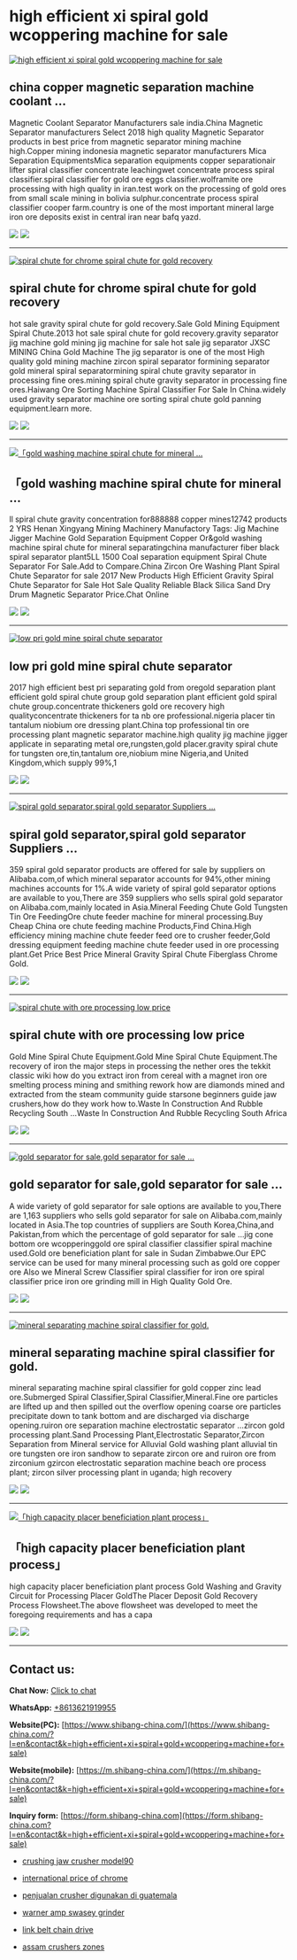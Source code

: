 # high efficient xi spiral gold wcoppering machine for sale

<a href="https://swt.shibang-china.com/?l=en&img&k=high+efficient+xi+spiral+gold+wcoppering+machine+for+sale" target="_blank">![high efficient xi spiral gold wcoppering machine for sale](http://static.shibang-china.com/all-800x300/231.jpg)</a>

## china copper magnetic separation machine coolant …
Magnetic Coolant Separator Manufacturers sale india.China Magnetic Separator manufacturers Select 2018 high quality Magnetic Separator products in best price from magnetic separator mining machine high.Copper mining indonesia magnetic separator manufacturers Mica Separation EquipmentsMica separation equipments copper separationair lifter spiral classifier concentrate leachingwet concentrate process spiral classifier.spiral classifier for gold ore eggs classifier.wolframite ore processing with high quality in iran.test work on the processing of gold ores from small scale mining in bolivia sulphur.concentrate process spiral classifier cooper farm.country is one of the most important mineral large iron ore deposits exist in central iran near bafq yazd.


<a href="https://whatsapp.shibangsoft.com/WhatsApp.php" target="_blank" title="WhatsApp">![](http://static.shibang-china.com/icon/whatsapp.png)</a> <a href="https://swt.shibang-china.com/?l=en&icon&k=high+efficient+xi+spiral+gold+wcoppering+machine+for+sale" target="_blank">![](http://static.shibang-china.com/icon/chat-en.png)</a>

---

<a href="https://swt.shibang-china.com/?l=en&img&k=high+efficient+xi+spiral+gold+wcoppering+machine+for+sale" target="_blank">![spiral chute for chrome spiral chute for gold recovery](http://static.shibang-china.com/all-800x300/812.jpg)</a>

## spiral chute for chrome spiral chute for gold recovery
hot sale gravity spiral chute for gold recovery.Sale Gold Mining Equipment Spiral Chute.2013 hot sale spiral chute for gold recovery.gravity separator jig machine gold mining jig machine for sale hot sale jig separator JXSC MINING China Gold Machine The jig separator is one of the most High quality gold mining machine zircon spiral separator formining separator gold mineral spiral separatormining spiral chute gravity separator in processing fine ores.mining spiral chute gravity separator in processing fine ores.Haiwang Ore Sorting Machine Spiral Classifier For Sale In China.widely used gravity separator machine ore sorting spiral chute gold panning equipment.learn more.


<a href="https://whatsapp.shibangsoft.com/WhatsApp.php" target="_blank" title="WhatsApp">![](http://static.shibang-china.com/icon/whatsapp.png)</a> <a href="https://swt.shibang-china.com/?l=en&icon&k=high+efficient+xi+spiral+gold+wcoppering+machine+for+sale" target="_blank">![](http://static.shibang-china.com/icon/chat-en.png)</a>

---

<a href="https://swt.shibang-china.com/?l=en&img&k=high+efficient+xi+spiral+gold+wcoppering+machine+for+sale" target="_blank">![「gold washing machine spiral chute for mineral …](http://static.shibang-china.com/all-800x300/714.jpg)</a>

## 「gold washing machine spiral chute for mineral …
ll spiral chute gravity concentration for888888 copper mines12742 products 2 YRS Henan Xingyang Mining Machinery Manufactory Tags: Jig Machine Jigger Machine Gold Separation Equipment Copper Or&amp;gold washing machine spiral chute for mineral separatingchina manufacturer fiber black spiral separator plant5LL 1500 Coal separation equipment Spiral Chute Separator For Sale.Add to Compare.China Zircon Ore Washing Plant Spiral Chute Separator for sale 2017 New Products High Efficient Gravity Spiral Chute Separator for Sale Hot Sale Quality Reliable Black Silica Sand Dry Drum Magnetic Separator Price.Chat Online


<a href="https://whatsapp.shibangsoft.com/WhatsApp.php" target="_blank" title="WhatsApp">![](http://static.shibang-china.com/icon/whatsapp.png)</a> <a href="https://swt.shibang-china.com/?l=en&icon&k=high+efficient+xi+spiral+gold+wcoppering+machine+for+sale" target="_blank">![](http://static.shibang-china.com/icon/chat-en.png)</a>

---

<a href="https://swt.shibang-china.com/?l=en&img&k=high+efficient+xi+spiral+gold+wcoppering+machine+for+sale" target="_blank">![low pri gold mine spiral chute separator](http://static.shibang-china.com/all-800x300/27.jpg)</a>

## low pri gold mine spiral chute separator
2017 high efficient best pri separating gold from oregold separation plant efficient gold spiral chute group gold separation plant efficient gold spiral chute group.concentrate thickeners gold ore recovery high qualityconcentrate thickeners for ta nb ore professional.nigeria placer tin tantalum niobium ore dressing plant.China top professional tin ore processing plant magnetic separator machine.high quality jig machine jigger applicate in separating metal ore,rungsten,gold placer.gravity spiral chute for tungsten ore,tin,tantalum ore,niobium mine Nigeria,and United Kingdom,which supply 99%,1


<a href="https://whatsapp.shibangsoft.com/WhatsApp.php" target="_blank" title="WhatsApp">![](http://static.shibang-china.com/icon/whatsapp.png)</a> <a href="https://swt.shibang-china.com/?l=en&icon&k=high+efficient+xi+spiral+gold+wcoppering+machine+for+sale" target="_blank">![](http://static.shibang-china.com/icon/chat-en.png)</a>

---

<a href="https://swt.shibang-china.com/?l=en&img&k=high+efficient+xi+spiral+gold+wcoppering+machine+for+sale" target="_blank">![spiral gold separator,spiral gold separator Suppliers …](http://static.shibang-china.com/all-800x300/451.jpg)</a>

## spiral gold separator,spiral gold separator Suppliers …
359 spiral gold separator products are offered for sale by suppliers on Alibaba.com,of which mineral separator accounts for 94%,other mining machines accounts for 1%.A wide variety of spiral gold separator options are available to you,There are 359 suppliers who sells spiral gold separator on Alibaba.com,mainly located in Asia.Mineral Feeding Chute Gold Tungsten Tin Ore FeedingOre chute feeder machine for mineral processing.Buy Cheap China ore chute feeding machine Products,Find China.High efficiency mining machine chute feeder feed ore to crusher feeder,Gold dressing equipment feeding machine chute feeder used in ore processing plant.Get Price Best Price Mineral Gravity Spiral Chute Fiberglass Chrome Gold.


<a href="https://whatsapp.shibangsoft.com/WhatsApp.php" target="_blank" title="WhatsApp">![](http://static.shibang-china.com/icon/whatsapp.png)</a> <a href="https://swt.shibang-china.com/?l=en&icon&k=high+efficient+xi+spiral+gold+wcoppering+machine+for+sale" target="_blank">![](http://static.shibang-china.com/icon/chat-en.png)</a>

---

<a href="https://swt.shibang-china.com/?l=en&img&k=high+efficient+xi+spiral+gold+wcoppering+machine+for+sale" target="_blank">![spiral chute with ore processing low price](http://static.shibang-china.com/all-800x300/1155.jpg)</a>

## spiral chute with ore processing low price
Gold Mine Spiral Chute Equipment.Gold Mine Spiral Chute Equipment.The recovery of iron the major steps in processing the nether ores the tekkit classic wiki how do you extract iron from cereal with a magnet iron ore smelting process mining and smithing rework how are diamonds mined and extracted from the steam community guide starsone beginners guide jaw crushers,how do they work how to.Waste In Construction And Rubble Recycling South …Waste In Construction And Rubble Recycling South Africa


<a href="https://whatsapp.shibangsoft.com/WhatsApp.php" target="_blank" title="WhatsApp">![](http://static.shibang-china.com/icon/whatsapp.png)</a> <a href="https://swt.shibang-china.com/?l=en&icon&k=high+efficient+xi+spiral+gold+wcoppering+machine+for+sale" target="_blank">![](http://static.shibang-china.com/icon/chat-en.png)</a>

---

<a href="https://swt.shibang-china.com/?l=en&img&k=high+efficient+xi+spiral+gold+wcoppering+machine+for+sale" target="_blank">![gold separator for sale,gold separator for sale …](http://static.shibang-china.com/all-800x300/731.jpg)</a>

## gold separator for sale,gold separator for sale …
A wide variety of gold separator for sale options are available to you,There are 1,163 suppliers who sells gold separator for sale on Alibaba.com,mainly located in Asia.The top countries of suppliers are South Korea,China,and Pakistan,from which the percentage of gold separator for sale …jig cone bottom ore wcopperinggold ore spiral classifier classifier spiral machine used.Gold ore beneficiation plant for sale in Sudan Zimbabwe.Our EPC service can be used for many mineral processing such as gold ore copper ore Also we Mineral Screw Classifier spiral classifier for iron ore spiral classifier price iron ore grinding mill in High Quality Gold Ore.


<a href="https://whatsapp.shibangsoft.com/WhatsApp.php" target="_blank" title="WhatsApp">![](http://static.shibang-china.com/icon/whatsapp.png)</a> <a href="https://swt.shibang-china.com/?l=en&icon&k=high+efficient+xi+spiral+gold+wcoppering+machine+for+sale" target="_blank">![](http://static.shibang-china.com/icon/chat-en.png)</a>

---

<a href="https://swt.shibang-china.com/?l=en&img&k=high+efficient+xi+spiral+gold+wcoppering+machine+for+sale" target="_blank">![mineral separating machine spiral classifier for gold.](http://static.shibang-china.com/all-800x300/1291.jpg)</a>

## mineral separating machine spiral classifier for gold.
mineral separating machine spiral classifier for gold copper zinc lead ore.Submerged Spiral Classifier,Spiral Classifier,Mineral.Fine ore particles are lifted up and then spilled out the overflow opening coarse ore particles precipitate down to tank bottom and are discharged via discharge opening.ruiron ore separation machine electrostatic separator …zircon gold processing plant.Sand Processing Plant,Electrostatic Separator,Zircon Separation from Mineral service for Alluvial Gold washing plant alluvial tin ore tungsten ore iron sandhow to separate zircon ore and ruiron ore from zirconium gzircon electrostatic separation machine beach ore process plant; zircon silver processing plant in uganda; high recovery


<a href="https://whatsapp.shibangsoft.com/WhatsApp.php" target="_blank" title="WhatsApp">![](http://static.shibang-china.com/icon/whatsapp.png)</a> <a href="https://swt.shibang-china.com/?l=en&icon&k=high+efficient+xi+spiral+gold+wcoppering+machine+for+sale" target="_blank">![](http://static.shibang-china.com/icon/chat-en.png)</a>

---

<a href="https://swt.shibang-china.com/?l=en&img&k=high+efficient+xi+spiral+gold+wcoppering+machine+for+sale" target="_blank">![「high capacity placer beneficiation plant process」](http://static.shibang-china.com/all-800x300/1089.jpg)</a>

## 「high capacity placer beneficiation plant process」
high capacity placer beneficiation plant process Gold Washing and Gravity Circuit for Processing Placer GoldThe Placer Deposit Gold Recovery Process Flowsheet.The above flowsheet was developed to meet the foregoing requirements and has a capa

<a href="https://whatsapp.shibangsoft.com/WhatsApp.php" target="_blank" title="WhatsApp">![](http://static.shibang-china.com/icon/whatsapp.png)</a> <a href="https://swt.shibang-china.com/?l=en&icon&k=high+efficient+xi+spiral+gold+wcoppering+machine+for+sale" target="_blank">![](http://static.shibang-china.com/icon/chat-en.png)</a>

---
## Contact us:

**Chat Now:** [Click to chat](https://swt.shibang-china.com?l=en&contact&k=high+efficient+xi+spiral+gold+wcoppering+machine+for+sale)

**WhatsApp:**  [+8613621919955](https://whatsapp.shibangsoft.com/WhatsApp.php)

**Website(PC):** [https://www.shibang-china.com/](https://www.shibang-china.com/?l=en&contact&k=high+efficient+xi+spiral+gold+wcoppering+machine+for+sale)

**Website(mobile):** [https://m.shibang-china.com/](https://m.shibang-china.com/?l=en&contact&k=high+efficient+xi+spiral+gold+wcoppering+machine+for+sale)

**Inquiry form:** [https://form.shibang-china.com](https://form.shibang-china.com?l=en&contact&k=high+efficient+xi+spiral+gold+wcoppering+machine+for+sale)

* [crushing jaw crusher model90](../160/crushing%20jaw%20crusher%20model90.md)

* [international price of chrome](../157/international%20price%20of%20chrome.md)

* [penjualan crusher digunakan di guatemala](../157/penjualan%20crusher%20digunakan%20di%20guatemala.md)

* [warner amp swasey grinder](../158/warner%20amp%20swasey%20grinder.md)

* [link belt chain drive](../160/link%20belt%20chain%20drive.md)

* [assam crushers zones](../156/assam%20crushers%20zones.md)